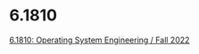 # 6.1810
[6.1810: Operating System Engineering / Fall 2022](https://pdos.csail.mit.edu/6.828/2022/schedule.html)
